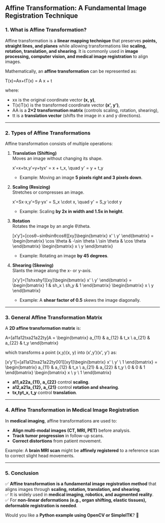 ## Affine Transformation: A Fundamental Image Registration Technique

### 1. What is Affine Transformation?

Affine transformation is a **linear mapping technique** that preserves **points, straight lines, and planes** while allowing transformations like **scaling, rotation, translation, and shearing**. It is commonly used in **image processing, computer vision, and medical image registration** to align images.

Mathematically, an **affine transformation** can be represented as:

T(x)=Ax+tT(x) = A x + t

where:

- xx is the original coordinate vector **(x, y)**,
- T(x)T(x) is the transformed coordinate vector **(x', y')**,
- AA is a **2×2 transformation matrix** (controls scaling, rotation, shearing),
- tt is a **translation vector** (shifts the image in x and y directions).

---

### **2. Types of Affine Transformations**

Affine transformation consists of multiple operations:

1. **Translation (Shifting)**  
    Moves an image without changing its shape.
    
    x′=x+tx,y′=y+tyx' = x + t_x, \quad y' = y + t_y
    - Example: Moving an image **5 pixels right and 3 pixels down**.
2. **Scaling (Resizing)**  
    Stretches or compresses an image.
    
    x′=Sx⋅x,y′=Sy⋅yx' = S_x \cdot x, \quad y' = S_y \cdot y
    - Example: Scaling **by 2x in width and 1.5x in height**.
3. **Rotation**  
    Rotates the image by an angle θ\theta.
    
    [x′y′]=[cos⁡θ−sin⁡θsin⁡θcos⁡θ][xy]\begin{bmatrix} x' \\ y' \end{bmatrix} = \begin{bmatrix} \cos \theta & -\sin \theta \\ \sin \theta & \cos \theta \end{bmatrix} \begin{bmatrix} x \\ y \end{bmatrix}
    - Example: Rotating an image **by 45 degrees**.
4. **Shearing (Skewing)**  
    Slants the image along the x- or y-axis.
    
    [x′y′]=[1shxshy1][xy]\begin{bmatrix} x' \\ y' \end{bmatrix} = \begin{bmatrix} 1 & sh_x \\ sh_y & 1 \end{bmatrix} \begin{bmatrix} x \\ y \end{bmatrix}
    - Example: A **shear factor of 0.5** skews the image diagonally.

---

### **3. General Affine Transformation Matrix**

A **2D affine transformation matrix** is:

A=[a11a12txa21a22ty]A = \begin{bmatrix} a_{11} & a_{12} & t_x \\ a_{21} & a_{22} & t_y \end{bmatrix}

which transforms a point (x,y)(x, y) into (x′,y′)(x', y') as:

[x′y′1]=[a11a12txa21a22ty001][xy1]\begin{bmatrix} x' \\ y' \\ 1 \end{bmatrix} = \begin{bmatrix} a_{11} & a_{12} & t_x \\ a_{21} & a_{22} & t_y \\ 0 & 0 & 1 \end{bmatrix} \begin{bmatrix} x \\ y \\ 1 \end{bmatrix}

- **a11,a22a_{11}, a_{22}** control **scaling**.
- **a12,a21a_{12}, a_{21}** control **rotation and shearing**.
- **tx,tyt_x, t_y** control **translation**.

---

### **4. Affine Transformation in Medical Image Registration**

In **medical imaging**, affine transformations are used to:

- **Align multi-modal images (CT, MRI, PET)** before analysis.
- **Track tumor progression** in follow-up scans.
- **Correct distortions** from patient movement.

Example: A **brain MRI scan** might be **affinely registered** to a reference scan to correct slight head movements.

---

### **5. Conclusion**

✅ **Affine transformation is a fundamental image registration method** that aligns images through **scaling, rotation, translation, and shearing**.  
✅ It is widely used in **medical imaging, robotics, and augmented reality**.  
✅ For **non-linear deformations (e.g., organ shifting, elastic tissues), deformable registration is needed**.

Would you like a **Python example using OpenCV or SimpleITK**? 🚀